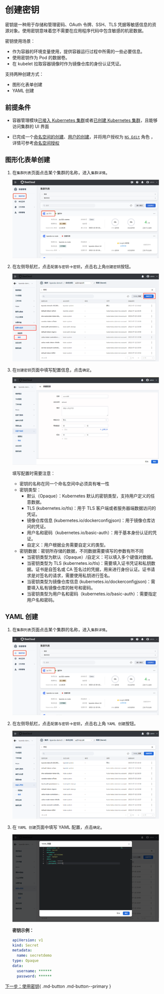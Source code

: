 # 创建密钥

密钥是一种用于存储和管理密码、OAuth 令牌、SSH、TLS 凭据等敏感信息的资源对象。使用密钥意味着您不需要在应用程序代码中包含敏感的机密数据。

密钥使用场景：

- 作为容器的环境变量使用，提供容器运行过程中所需的一些必要信息。
- 使用密钥作为 Pod 的数据卷。
- 在 kubelet 拉取容器镜像时作为镜像仓库的身份认证凭证。

支持两种创建方式：

- 图形化表单创建
- YAML 创建

## 前提条件

- 容器管理模块[已接入 Kubernetes 集群](../Clusters/JoinACluster.md)或者[已创建 Kubernetes 集群](../Clusters/CreateCluster.md)，且能够访问集群的 UI 界面

- 已完成一个[命名空间的创建](../Namespaces/createns.md)、[用户的创建](../../../ghippo/04UserGuide/01UserandAccess/User.md)，并将用户授权为 [`NS Edit`](../Permissions/PermissionBrief.md#ns-edit) 角色 ，详情可参考[命名空间授权](../Permissions/Cluster-NSAuth.md)

## 图形化表单创建

1. 在`集群列表`页面点击某个集群的名称，进入`集群详情`。

    ![集群详情](../../images/deploy01.png)

2. 在左侧导航栏，点击`配置与密钥`->`密钥`，点击右上角`创建密钥`按钮。

    ![创建密钥](../../images/secret01.png)

3. 在`创建密钥`页面中填写配置信息，点击`确定`。

    ![创建密钥](../../images/secret02.png)

    填写配置时需要注意：

    - 密钥的名称在同一个命名空间中必须具有唯一性
    - 密钥类型：
        - 默认（Opaque）：Kubernetes 默认的密钥类型，支持用户定义的任意数据。
        - TLS (kubernetes.io/tls)：用于 TLS 客户端或者服务器端数据访问的凭证。
        - 镜像仓库信息 (kubernetes.io/dockerconfigjson)：用于镜像仓库访问的凭证。
        - 用户名和密码（kubernetes.io/basic-auth）：用于基本身份认证的凭证。
        - 自定义：用户根据业务需要自定义的类型。
    - 密钥数据：密钥所存储的数据，不同数据需要填写的参数有所不同
        - 当密钥类型为默认（Opaque）/自定义：可以填入多个键值对数据。
        - 当密钥类型为 TLS (kubernetes.io/tls)：需要填入证书凭证和私钥数据。证书是自签名或 CA 签名过的凭据，用来进行身份认证。证书请求是对签名的请求，需要使用私钥进行签名。
        - 当密钥类型为镜像仓库信息 (kubernetes.io/dockerconfigjson)：需要填入私有镜像仓库的帐号和密码。
        - 当密钥类型为用户名和密码（kubernetes.io/basic-auth）：需要指定用户名和密码。

## YAML 创建

1. 在`集群列表`页面点击某个集群的名称，进入`集群详情`。

    ![集群详情](../../images/deploy01.png)

2. 在左侧导航栏，点击`配置与密钥`->`密钥`，点击右上角 `YAML 创建`按钮。

    ![YAML 创建](../../images/secret03.png)

3. 在 `YAML 创建`页面中填写 YAML 配置，点击`确定`。

    ![YAML 创建](../../images/secret04.png)

    **密钥示例：**

    ```yaml
    apiVersion: v1
    kind: Secret
    metadata:
      name: secretdemo
    type: Opaque
    data:
      username: ******
      password: ******
    ```

[下一步：使用密钥](use-secret.md){ .md-button .md-button--primary }